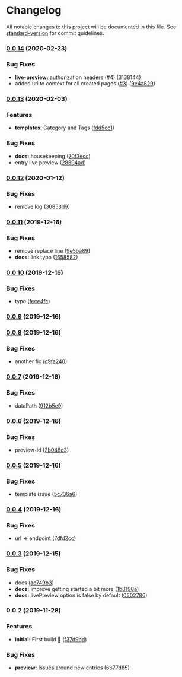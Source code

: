 # Changelog

All notable changes to this project will be documented in this file. See [standard-version](https://github.com/conventional-changelog/standard-version) for commit guidelines.

### [0.0.14](https://github.com/sanscheese/gridsome-source-craft-graphql/compare/v0.0.13...v0.0.14) (2020-02-23)


### Bug Fixes

* **live-preview:** authorization headers ([#4](https://github.com/sanscheese/gridsome-source-craft-graphql/issues/4)) ([3138144](https://github.com/sanscheese/gridsome-source-craft-graphql/commit/31381449e57d3c14ee930fdc8a7035434a701793))
* added uri to context for all created pages ([#3](https://github.com/sanscheese/gridsome-source-craft-graphql/issues/3)) ([9e4a829](https://github.com/sanscheese/gridsome-source-craft-graphql/commit/9e4a829fa935b6b9a48fa76f3f475e548b92f527))

### [0.0.13](https://github.com/sanscheese/gridsome-source-craft-graphql/compare/v0.0.12...v0.0.13) (2020-02-03)


### Features

* **templates:** Category and Tags ([fdd5cc1](https://github.com/sanscheese/gridsome-source-craft-graphql/commit/fdd5cc1a325f16a2f1af80822c04523a3d934583))


### Bug Fixes

* **docs:** housekeeping ([70f3ecc](https://github.com/sanscheese/gridsome-source-craft-graphql/commit/70f3ecc1e6f8b7f2245a3057846d8d46ebba9b37))
* entry live preview ([28894ad](https://github.com/sanscheese/gridsome-source-craft-graphql/commit/28894add8806074cb832efa6dd69b24c8fb95383))

### [0.0.12](https://github.com/sanscheese/gridsome-source-craft-graphql/compare/v0.0.11...v0.0.12) (2020-01-12)


### Bug Fixes

* remove log ([36853d9](https://github.com/sanscheese/gridsome-source-craft-graphql/commit/36853d9eec949216ff7cd272d2fa7eba37e955c9))

### [0.0.11](https://github.com/sanscheese/gridsome-source-craft-graphql/compare/v0.0.10...v0.0.11) (2019-12-16)


### Bug Fixes

* remove replace line ([9e5ba89](https://github.com/sanscheese/gridsome-source-craft-graphql/commit/9e5ba89d8cc7eec6b080489158f926c8a7080854))
* **docs:** link typo ([1658582](https://github.com/sanscheese/gridsome-source-craft-graphql/commit/16585826099501e33c04ef42dd0fd638cf3133e6))

### [0.0.10](https://github.com/sanscheese/gridsome-source-craft-graphql/compare/v0.0.9...v0.0.10) (2019-12-16)


### Bug Fixes

* typo ([fece4fc](https://github.com/sanscheese/gridsome-source-craft-graphql/commit/fece4fc4bdc0ed668644d38a6bc6ca9696182928))

### [0.0.9](https://github.com/sanscheese/gridsome-source-craft-graphql/compare/v0.0.8...v0.0.9) (2019-12-16)

### [0.0.8](https://github.com/sanscheese/gridsome-source-craft-graphql/compare/v0.0.7...v0.0.8) (2019-12-16)


### Bug Fixes

* another fix ([c9fa240](https://github.com/sanscheese/gridsome-source-craft-graphql/commit/c9fa240ccc0cf73fb2d219e756128b1649f78cf2))

### [0.0.7](https://github.com/sanscheese/gridsome-source-craft-graphql/compare/v0.0.6...v0.0.7) (2019-12-16)


### Bug Fixes

* dataPath ([912b5e9](https://github.com/sanscheese/gridsome-source-craft-graphql/commit/912b5e95a01528e5014ef5ce82a1354fdad88a46))

### [0.0.6](https://github.com/sanscheese/gridsome-source-craft-graphql/compare/v0.0.5...v0.0.6) (2019-12-16)


### Bug Fixes

* preview-id ([2b048c3](https://github.com/sanscheese/gridsome-source-craft-graphql/commit/2b048c30e600c89f5fdf66139715631a27ea7515))

### [0.0.5](https://github.com/sanscheese/gridsome-source-craft-graphql/compare/v0.0.4...v0.0.5) (2019-12-16)


### Bug Fixes

* template issue ([5c736a6](https://github.com/sanscheese/gridsome-source-craft-graphql/commit/5c736a6167823a5f0b9b2d48e58207dc7ffe88c4))

### [0.0.4](https://github.com/sanscheese/gridsome-source-craft-graphql/compare/v0.0.3...v0.0.4) (2019-12-16)


### Bug Fixes

* url -> endpoint ([7dfd2cc](https://github.com/sanscheese/gridsome-source-craft-graphql/commit/7dfd2cc6213d2cdeecb4f171e6a7fdfa8473622a))

### [0.0.3](https://github.com/sanscheese/gridsome-source-craft-graphql/compare/v0.0.2...v0.0.3) (2019-12-15)


### Bug Fixes

* docs ([ac749b3](https://github.com/sanscheese/gridsome-source-craft-graphql/commit/ac749b3129e0d18521910524080814bb37fd4f74))
* **docs:** improve getting started a bit more ([1b8190a](https://github.com/sanscheese/gridsome-source-craft-graphql/commit/1b8190acc06080e8907784eca8b7f13c15a0b4a0))
* **docs:** livePreview option is false by default ([0502786](https://github.com/sanscheese/gridsome-source-craft-graphql/commit/050278681f9c8231de8c71781968ae9a4ef867de))

### 0.0.2 (2019-11-28)


### Features

* **initial:** First build 🎉 ([f37d9bd](https://github.com/sanscheese/gridsome-source-craft-graphql/commit/f37d9bd7651f8605a5e0fd3bb86d180ca2f98006))


### Bug Fixes

* **preview:** Issues around new entries ([6677d85](https://github.com/sanscheese/gridsome-source-craft-graphql/commit/6677d85ee8e1b57c402a19b5c33963922be9c45a))
